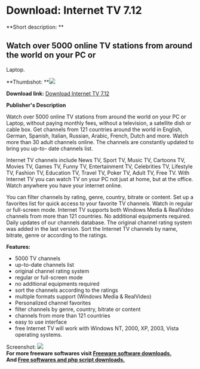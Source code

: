 # Download: Internet TV 7.12

**Short description: **

## Watch over 5000 online TV stations from around the world on your PC or
Laptop.

  
**Thumbshot: **![](http://www.freewarefiles.com/screenshot/internettv71_md.jpg)   
  
**Download link:** [Download Internet TV 7.12](http://freesoftwares.boysofts.com/Internet-TV_program_42027.html)  
  

**Publisher's Description**  
  

Watch over 5000 online TV stations from around the world on your PC or Laptop,
without paying monthly fees, without a television, a satellite dish or cable
box. Get channels from 121 countries around the world in English, German,
Spanish, Italian, Russian, Arabic, French, Dutch and more. Watch more than 30
adult channels online. The channels are constantly updated to bring you up-to-
date channels list.

Internet TV channels include News TV, Sport TV, Music TV, Cartoons TV, Movies
TV, Games TV, Funny TV, Entertainment TV, Celebrities TV, Lifestyle TV,
Fashion TV, Education TV, Travel TV, Poker TV, Adult TV, Free TV. With
Internet TV you can watch TV on your PC not just at home, but at the office.
Watch anywhere you have your internet online.

You can filter channels by rating, genre, country, bitrate or content. Set up
a favorites list for quick access to your favorite TV channels. Watch in
regular or full-screen mode. Internet TV supports both Windows Media &
RealVideo channels from more than 121 countries. No additional equipments
required. Daily updates of our channels database. The original channel rating
system was added in the last version. Sort the Internet TV channels by name,
bitrate, genre or according to the ratings.

**Features:**

  * 5000 TV channels 
  * up-to-date channels list 
  * original channel rating system 
  * regular or full-screen mode 
  * no additional equipments required 
  * sort the channels according to the ratings 
  * multiple formats support (Windows Media & RealVideo) 
  * Personalized channel favorites 
  * filter channels by genre, country, bitrate or content 
  * channels from more than 121 countries 
  * easy to use interface 
  * free 
Internet TV will work with Windows NT, 2000, XP, 2003, Vista operating
systems.

  
  
Screenshot: ![](http://www.freewarefiles.com/screenshot/internettv71.jpg)  
**For more freeware softwares visit [Freeware software downloads.](http://freesoftwares.boysofts.com/)**   
**And [Free softwares and php script downloads.](http://www.boysofts.com/)**

